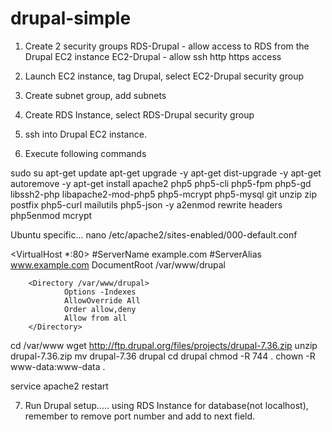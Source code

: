 # drupal-simple
1. Create 2 security groups
   RDS-Drupal - allow access to RDS from the Drupal EC2 instance
   EC2-Drupal - allow ssh http https access

2. Launch EC2 instance, tag Drupal, select EC2-Drupal security group

3. Create subnet group, add subnets

4. Create RDS Instance, select RDS-Drupal security group

5. ssh into Drupal EC2 instance.

6. Execute following commands

sudo su
apt-get update
apt-get upgrade -y
apt-get dist-upgrade -y
apt-get autoremove -y
apt-get install apache2 php5 php5-cli php5-fpm php5-gd libssh2-php libapache2-mod-php5 php5-mcrypt php5-mysql git unzip zip postfix php5-curl mailutils php5-json -y
a2enmod rewrite headers
php5enmod mcrypt

Ubuntu specific...
nano /etc/apache2/sites-enabled/000-default.conf

<VirtualHost *:80>
        #ServerName example.com
        #ServerAlias www.example.com
        DocumentRoot /var/www/drupal

        <Directory /var/www/drupal>
                Options -Indexes
                AllowOverride All
                Order allow,deny
                Allow from all
        </Directory>
</VirtualHost>

cd /var/www
wget http://ftp.drupal.org/files/projects/drupal-7.36.zip
unzip drupal-7.36.zip
mv drupal-7.36 drupal
cd drupal
chmod -R 744 .
chown -R www-data:www-data .

service apache2 restart

7. Run Drupal setup.....
   using RDS Instance for database(not localhost), remember to remove port number and add to next field.
